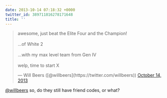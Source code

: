 ```yaml
---
date: 2013-10-14 07:18:32 +0000
twitter_id: 389711816278171648
title: ''
---
```


<blockquote class="twitter-tweet"><p lang="en" dir="ltr">awesome, just beat the Elite Four and the Champion!<br><br>...of White 2<br><br>...with my max level team from Gen IV<br><br>welp, time to start X</p>&mdash; Will Beers ([@willbeers](https://twitter.com/willbeers)) <a href="https://twitter.com/willbeers/status/389579199780245504?ref_src=twsrc%5Etfw">October 14, 2013</a></blockquote>
<script async src="https://platform.twitter.com/widgets.js" charset="utf-8"></script>

[@willbeers](https://twitter.com/willbeers) so, do they still have friend codes, or what?
